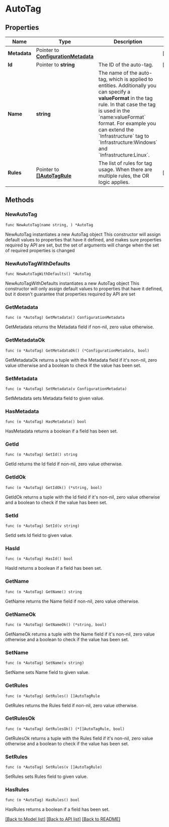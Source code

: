 # AutoTag

## Properties

Name | Type | Description | Notes
------------ | ------------- | ------------- | -------------
**Metadata** | Pointer to [**ConfigurationMetadata**](ConfigurationMetadata.md) |  | [optional] 
**Id** | Pointer to **string** | The ID of the auto-tag. | [optional] 
**Name** | **string** | The name of the auto-tag, which is applied to entities.   Additionally you can specify a **valueFormat** in the tag rule. In that case the tag is used in the &#x60;name:valueFormat&#x60; format.   For example you can extend the &#x60;Infrastructure&#x60; tag to &#x60;Infrastructure:Windows&#x60; and &#x60;Infrastructure:Linux&#x60;. | 
**Rules** | Pointer to [**[]AutoTagRule**](AutoTagRule.md) | The list of rules for tag usage.   When there are multiple rules, the OR logic applies. | [optional] 

## Methods

### NewAutoTag

`func NewAutoTag(name string, ) *AutoTag`

NewAutoTag instantiates a new AutoTag object
This constructor will assign default values to properties that have it defined,
and makes sure properties required by API are set, but the set of arguments
will change when the set of required properties is changed

### NewAutoTagWithDefaults

`func NewAutoTagWithDefaults() *AutoTag`

NewAutoTagWithDefaults instantiates a new AutoTag object
This constructor will only assign default values to properties that have it defined,
but it doesn't guarantee that properties required by API are set

### GetMetadata

`func (o *AutoTag) GetMetadata() ConfigurationMetadata`

GetMetadata returns the Metadata field if non-nil, zero value otherwise.

### GetMetadataOk

`func (o *AutoTag) GetMetadataOk() (*ConfigurationMetadata, bool)`

GetMetadataOk returns a tuple with the Metadata field if it's non-nil, zero value otherwise
and a boolean to check if the value has been set.

### SetMetadata

`func (o *AutoTag) SetMetadata(v ConfigurationMetadata)`

SetMetadata sets Metadata field to given value.

### HasMetadata

`func (o *AutoTag) HasMetadata() bool`

HasMetadata returns a boolean if a field has been set.

### GetId

`func (o *AutoTag) GetId() string`

GetId returns the Id field if non-nil, zero value otherwise.

### GetIdOk

`func (o *AutoTag) GetIdOk() (*string, bool)`

GetIdOk returns a tuple with the Id field if it's non-nil, zero value otherwise
and a boolean to check if the value has been set.

### SetId

`func (o *AutoTag) SetId(v string)`

SetId sets Id field to given value.

### HasId

`func (o *AutoTag) HasId() bool`

HasId returns a boolean if a field has been set.

### GetName

`func (o *AutoTag) GetName() string`

GetName returns the Name field if non-nil, zero value otherwise.

### GetNameOk

`func (o *AutoTag) GetNameOk() (*string, bool)`

GetNameOk returns a tuple with the Name field if it's non-nil, zero value otherwise
and a boolean to check if the value has been set.

### SetName

`func (o *AutoTag) SetName(v string)`

SetName sets Name field to given value.


### GetRules

`func (o *AutoTag) GetRules() []AutoTagRule`

GetRules returns the Rules field if non-nil, zero value otherwise.

### GetRulesOk

`func (o *AutoTag) GetRulesOk() (*[]AutoTagRule, bool)`

GetRulesOk returns a tuple with the Rules field if it's non-nil, zero value otherwise
and a boolean to check if the value has been set.

### SetRules

`func (o *AutoTag) SetRules(v []AutoTagRule)`

SetRules sets Rules field to given value.

### HasRules

`func (o *AutoTag) HasRules() bool`

HasRules returns a boolean if a field has been set.


[[Back to Model list]](../README.md#documentation-for-models) [[Back to API list]](../README.md#documentation-for-api-endpoints) [[Back to README]](../README.md)


